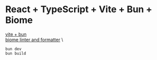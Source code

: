 # React + TypeScript + Vite + Bun + Biome

[vite + bun](https://bun.sh/guides/ecosystem/vite) \
[biome linter and formatter](https://biomejs.dev/guides/getting-started/) \

```shell
bun dev
bun build
```
